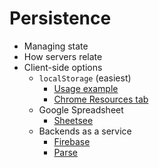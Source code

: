 # Persistence

* Managing state
* How servers relate
* Client-side options
    * `localStorage` (easiest)
        * [Usage example](http://codepen.io/awesom3/pen/Hlfma?editors=101)
        * [Chrome Resources tab](https://developer.chrome.com/devtools/docs/resources)
    * Google Spreadsheet
        * [Sheetsee](http://jlord.github.io/sheetsee.js/)
    * Backends as a service
        * [Firebase](https://www.firebase.com/)
        * [Parse](https://parse.com)
